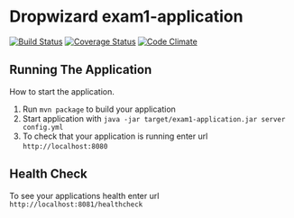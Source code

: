 # Dropwizard exam1-application
[![Build Status](https://travis-ci.org/edge-learning/exam1.svg?branch=master)](https://travis-ci.org/edge-learning/exam1)
[![Coverage Status](https://coveralls.io/repos/github/edge-learning/exam1/badge.svg?branch=master)](https://coveralls.io/github/edge-learning/exam1?branch=master)
[![Code Climate](https://codeclimate.com/github/edge-learning/exam1/badges/gpa.svg)](https://codeclimate.com/github/edge-learning/exam1)

## Running The Application

How to start the application.

1. Run `mvn package` to build your application
1. Start application with `java -jar target/exam1-application.jar server config.yml`
1. To check that your application is running enter url `http://localhost:8080`

## Health Check

To see your applications health enter url `http://localhost:8081/healthcheck`
